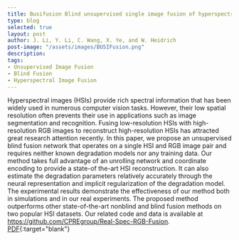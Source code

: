 ```yaml
---
title: Busifusion Blind unsupervised single image fusion of hyperspectral and rgb images
type: blog
selected: true
layout: post
author: J. Li, Y. Li, C. Wang, X. Ye, and W. Heidrich
post-image: "/assets/images/BUSIFusion.png"
description:  
tags:
- Unsupervised Image Fusion
- Blind Fusion
- Hyperspectral Image Fusion
---
```


Hyperspectral images (HSIs) provide rich spectral information that has been widely used in numerous computer vision tasks. However, their low spatial resolution often prevents their use in applications such as image segmentation and recognition. Fusing low-resolution HSIs with high-resolution RGB images to reconstruct high-resolution HSIs has attracted great research attention recently. In this paper, we propose an unsupervised blind fusion network that operates on a single HSI and RGB image pair and requires neither known degradation models nor any training data. Our method takes full advantage of an unrolling network and coordinate encoding to provide a state-of the-art HSI reconstruction. It can also estimate the degradation parameters relatively accurately through the neural representation and implicit regularization of the degradation model. The experimental results demonstrate the effectiveness of our method both in simulations and in our real experiments. The proposed method outperforms other state-of-the-art nonblind and blind fusion methods on two popular HSI datasets. Our related code and data is available at https://github.com/CPREgroup/Real-Spec-RGB-Fusion. [PDF](https://ieeexplore.ieee.org/stamp/stamp.jsp?tp=&arnumber=10037221){:target="blank"} 
